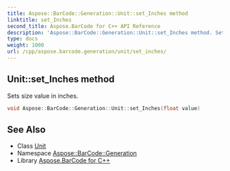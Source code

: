 ```yaml
---
title: Aspose::BarCode::Generation::Unit::set_Inches method
linktitle: set_Inches
second_title: Aspose.BarCode for C++ API Reference
description: 'Aspose::BarCode::Generation::Unit::set_Inches method. Sets size value in inches in C++.'
type: docs
weight: 1000
url: /cpp/aspose.barcode.generation/unit/set_inches/
---
```

## Unit::set_Inches method


Sets size value in inches.

```cpp
void Aspose::BarCode::Generation::Unit::set_Inches(float value)
```

## See Also

* Class [Unit](../)
* Namespace [Aspose::BarCode::Generation](../../)
* Library [Aspose.BarCode for C++](../../../)
